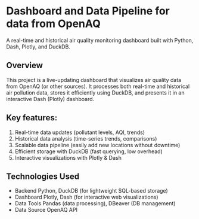 # Dashboard and Data Pipeline for data from OpenAQ
A real-time and historical air quality monitoring dashboard built with Python, Dash, Plotly, and DuckDB.

## Overview
This project is a live-updating dashboard that visualizes air quality data from OpenAQ (or other sources). It processes both real-time and historical air pollution data, stores it efficiently using DuckDB, and presents it in an interactive Dash (Plotly) dashboard.

## Key features:
1. Real-time data updates (pollutant levels, AQI, trends)
2. Historical data analysis (time-series trends, comparisons)
3. Scalable data pipeline (easily add new locations without downtime)
4. Efficient storage with DuckDB (fast querying, low overhead)
5. Interactive visualizations with Plotly & Dash

## Technologies Used

- Backend	Python, DuckDB (for lightweight SQL-based storage)
- Dashboard	Plotly, Dash (for interactive web visualizations)
- Data Tools	Pandas (data processing), DBeaver (DB management)
- Data Source	OpenAQ API
